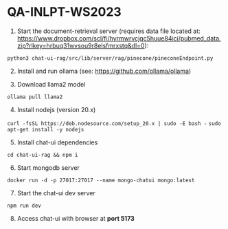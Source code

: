 # QA-INLPT-WS2023

1. Start the document-retrieval server (requires data file located at: https://www.dropbox.com/scl/fi/hyrmwrvcjqc5huue84ici/pubmed_data.zip?rlkey=hrbuq31wvsou9r8elsfmrxstq&dl=0): 

``python3 chat-ui-rag/src/lib/server/rag/pinecone/pineconeEndpoint.py``

2. Install and run ollama (see: https://github.com/ollama/ollama)

3. Download llama2 model

``ollama pull llama2``

4. Install nodejs (version 20.x)

``curl -fsSL https://deb.nodesource.com/setup_20.x | sudo -E bash -``
``sudo apt-get install -y nodejs``

5. Install chat-ui dependencies

``cd chat-ui-rag && npm i``

6. Start mongodb server

``docker run -d -p 27017:27017 --name mongo-chatui mongo:latest``

7. Start the chat-ui dev server

``npm run dev``

8. Access chat-ui with browser at **port 5173**



